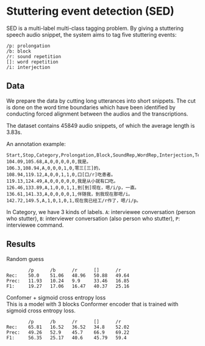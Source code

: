 # Stuttering event detection (SED)

SED is a multi-label multi-class tagging problem. By giving a stuttering speech audio snippet, the system aims to tag five stuttering events:

```
/p: prolongation
/b: block
/r: sound repetition
[]: word repetition
/i: interjection
```

## Data

We prepare the data by cutting long utterances into short snippets. The cut is done on the word time boundaries which have been identified by conducting forced alignment between the audios and the transcriptions.

The dataset contains 45849 audio snippets, of which the average length is 3.83s.

An annotation example:

```
Start,Stop,Category,Prolongation,Block,SoundRep,WordRep,Interjection,Text
104.09,105.68,A,0,0,0,0,0,我是。
106.3,108.94,A,0,0,0,1,0,零三[三]的，
108.94,119.12,A,0,0,1,1,0,口[口/r]吃患者。
119.13,124.49,A,0,0,0,0,0,我是从小就有口吃。
126.46,133.89,A,1,0,0,1,1,到[到]现在，嗯/i/p，一直。
136.61,141.33,A,0,0,0,0,1,伴随我，到我现在那嗯/i。
142.72,149.5,A,1,0,1,0,1,现在我已经工/r作了，嗯/i/p。
```

In Category, we have 3 kinds of labels. `A`: interviewee conversation (person who stutter), `B`: interviewer conversation (also person who stutter), `P`: interviewee command. 

## Results

Random guess
```
        /p      /b      /r      []      /r
Rec:    50.0    51.06   48.96   50.88   49.64
Prec:   11.93   10.24   9.9     33.46   16.85
F1:     19.27   17.06   16.47   40.37   25.16
```

Confomer + sigmoid cross entropy loss  
This is a model with 3 blocks Conformer encoder that is trained with sigmoid cross entropy loss. 
```
        /p      /b      /r      []      /r
Rec:    65.81   16.52   36.52   34.8    52.02
Prec:   49.26   52.9    45.7    66.9    69.22
F1:     56.35   25.17   40.6    45.79   59.4
```
